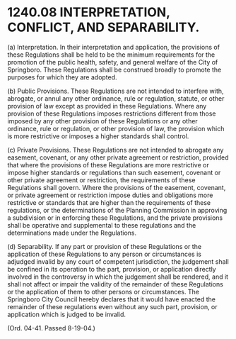 1240.08 INTERPRETATION, CONFLICT, AND SEPARABILITY.
===================================================

​(a) Interpretation. In their interpretation and application, the
provisions of these Regulations shall be held to be the minimum
requirements for the promotion of the public health, safety, and general
welfare of the City of Springboro. These Regulations shall be construed
broadly to promote the purposes for which they are adopted.

​(b) Public Provisions. These Regulations are not intended to interfere
with, abrogate, or annul any other ordinance, rule or regulation,
statute, or other provision of law except as provided in these
Regulations. Where any provision of these Regulations imposes
restrictions different from those imposed by any other provision of
these Regulations or any other ordinance, rule or regulation, or other
provision of law, the provision which is more restrictive or imposes a
higher standards shall control.

​(c) Private Provisions. These Regulations are not intended to abrogate
any easement, covenant, or any other private agreement or restriction,
provided that where the provisions of these Regulations are more
restrictive or impose higher standards or regulations than such
easement, covenant or other private agreement or restriction, the
requirements of these Regulations shall govern. Where the provisions of
the easement, covenant, or private agreement or restriction impose
duties and obligations more restrictive or standards that are higher
than the requirements of these regulations, or the determinations of the
Planning Commission in approving a subdivision or in enforcing these
Regulations, and the private provisions shall be operative and
supplemental to these regulations and the determinations made under the
Regulations.

​(d) Separability. If any part or provision of these Regulations or the
application of these Regulations to any person or circumstances is
adjudged invalid by any court of competent jurisdiction, the judgement
shall be confined in its operation to the part, provision, or
application directly involved in the controversy in which the judgement
shall be rendered, and it shall not affect or impair the validity of the
remainder of these Regulations or the application of them to other
persons or circumstances. The Springboro City Council hereby declares
that it would have enacted the remainder of these regulations even
without any such part, provision, or application which is judged to be
invalid.

(Ord. 04-41. Passed 8-19-04.)
